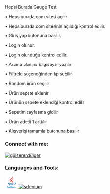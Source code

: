     
   Hepsi Burada Gauge Test

• Hepsiburada.com sitesi açılır

• Hepsiburada.com sitesinin açıldığı kontrol edilir.

• Giriş yap butonuna basılır.

• Login olunur.

• Login olunduğu kontrol edilir.

• Arama alanına bilgisayar yazılır

• Filtrele seçeneğinden hp seçilir

• Random ürün seçilir

• Ürün sepete eklenir

• Ürünün sepete eklendiği kontrol edilir

• Sepetim sayfasına gidilir

• Ürün adedi 1 arttılır

• Alışverişi tamamla butonuna basılır



<h3 align="left">Connect with me:</h3>
<p align="left">
<a href="https://linkedin.com/in/gülserendülger" target="blank"><img align="center" src="https://raw.githubusercontent.com/rahuldkjain/github-profile-readme-generator/master/src/images/icons/Social/linked-in-alt.svg" alt="gülserendülger" height="30" width="40" /></a>
</p>

<h3 align="left">Languages and Tools:</h3>
<p align="left"> <a href="https://www.java.com" target="_blank" rel="noreferrer"> <img src="https://raw.githubusercontent.com/devicons/devicon/master/icons/java/java-original.svg" alt="java" width="40" height="40"/> </a> <a href="https://www.selenium.dev" target="_blank" rel="noreferrer"> <img src="https://raw.githubusercontent.com/detain/svg-logos/780f25886640cef088af994181646db2f6b1a3f8/svg/selenium-logo.svg" alt="selenium" width="40" height="40"/> </a> </p>


